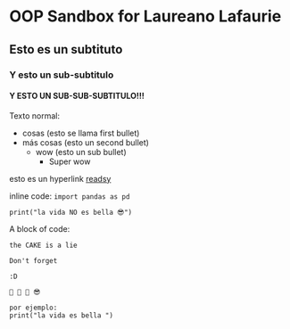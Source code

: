 # OOP Sandbox for Laureano Lafaurie

## Esto es un subtituto

### Y esto un sub-subtitulo

#### Y ESTO UN SUB-SUB-SUBTITULO!!!

Texto normal:
- cosas (esto se llama first bullet)
- más cosas (esto un second bullet)
    - wow (esto un sub bullet)
        - Super wow

esto es un hyperlink [readsy](http://www.readsy.co/)


inline code: `import pandas as pd`


`print("la vida NO es bella 😎")`

A block of code:

```
the CAKE is a lie

Don't forget

:D 

🐢 🤝 🦜 😎

por ejemplo:
print("la vida es bella ")

```

